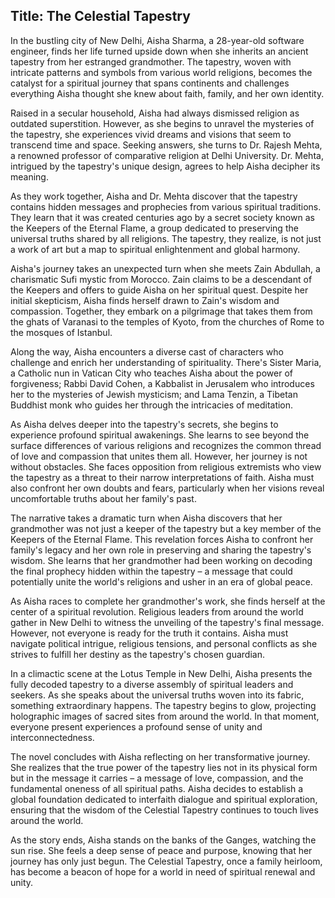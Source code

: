 
## Title: The Celestial Tapestry

In the bustling city of New Delhi, Aisha Sharma, a 28-year-old software engineer, finds her life turned upside down when she inherits an ancient tapestry from her estranged grandmother. The tapestry, woven with intricate patterns and symbols from various world religions, becomes the catalyst for a spiritual journey that spans continents and challenges everything Aisha thought she knew about faith, family, and her own identity.

Raised in a secular household, Aisha had always dismissed religion as outdated superstition. However, as she begins to unravel the mysteries of the tapestry, she experiences vivid dreams and visions that seem to transcend time and space. Seeking answers, she turns to Dr. Rajesh Mehta, a renowned professor of comparative religion at Delhi University. Dr. Mehta, intrigued by the tapestry's unique design, agrees to help Aisha decipher its meaning.

As they work together, Aisha and Dr. Mehta discover that the tapestry contains hidden messages and prophecies from various spiritual traditions. They learn that it was created centuries ago by a secret society known as the Keepers of the Eternal Flame, a group dedicated to preserving the universal truths shared by all religions. The tapestry, they realize, is not just a work of art but a map to spiritual enlightenment and global harmony.

Aisha's journey takes an unexpected turn when she meets Zain Abdullah, a charismatic Sufi mystic from Morocco. Zain claims to be a descendant of the Keepers and offers to guide Aisha on her spiritual quest. Despite her initial skepticism, Aisha finds herself drawn to Zain's wisdom and compassion. Together, they embark on a pilgrimage that takes them from the ghats of Varanasi to the temples of Kyoto, from the churches of Rome to the mosques of Istanbul.

Along the way, Aisha encounters a diverse cast of characters who challenge and enrich her understanding of spirituality. There's Sister Maria, a Catholic nun in Vatican City who teaches Aisha about the power of forgiveness; Rabbi David Cohen, a Kabbalist in Jerusalem who introduces her to the mysteries of Jewish mysticism; and Lama Tenzin, a Tibetan Buddhist monk who guides her through the intricacies of meditation.

As Aisha delves deeper into the tapestry's secrets, she begins to experience profound spiritual awakenings. She learns to see beyond the surface differences of various religions and recognizes the common thread of love and compassion that unites them all. However, her journey is not without obstacles. She faces opposition from religious extremists who view the tapestry as a threat to their narrow interpretations of faith. Aisha must also confront her own doubts and fears, particularly when her visions reveal uncomfortable truths about her family's past.

The narrative takes a dramatic turn when Aisha discovers that her grandmother was not just a keeper of the tapestry but a key member of the Keepers of the Eternal Flame. This revelation forces Aisha to confront her family's legacy and her own role in preserving and sharing the tapestry's wisdom. She learns that her grandmother had been working on decoding the final prophecy hidden within the tapestry – a message that could potentially unite the world's religions and usher in an era of global peace.

As Aisha races to complete her grandmother's work, she finds herself at the center of a spiritual revolution. Religious leaders from around the world gather in New Delhi to witness the unveiling of the tapestry's final message. However, not everyone is ready for the truth it contains. Aisha must navigate political intrigue, religious tensions, and personal conflicts as she strives to fulfill her destiny as the tapestry's chosen guardian.

In a climactic scene at the Lotus Temple in New Delhi, Aisha presents the fully decoded tapestry to a diverse assembly of spiritual leaders and seekers. As she speaks about the universal truths woven into its fabric, something extraordinary happens. The tapestry begins to glow, projecting holographic images of sacred sites from around the world. In that moment, everyone present experiences a profound sense of unity and interconnectedness.

The novel concludes with Aisha reflecting on her transformative journey. She realizes that the true power of the tapestry lies not in its physical form but in the message it carries – a message of love, compassion, and the fundamental oneness of all spiritual paths. Aisha decides to establish a global foundation dedicated to interfaith dialogue and spiritual exploration, ensuring that the wisdom of the Celestial Tapestry continues to touch lives around the world.

As the story ends, Aisha stands on the banks of the Ganges, watching the sun rise. She feels a deep sense of peace and purpose, knowing that her journey has only just begun. The Celestial Tapestry, once a family heirloom, has become a beacon of hope for a world in need of spiritual renewal and unity.
